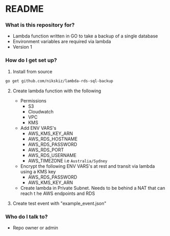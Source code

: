 # README #

### What is this repository for? ###

* Lambda function written in GO to take a backup of a single database
* Environment variables are required via lambda
* Version 1

### How do I get set up? ###
1. Install from source
```bash
go get github.com/nikskiz/lambda-rds-sql-backup
```
2. Create lambda function with the following
    * Permissions
        * S3
        * Cloudwatch
        * VPC
        * KMS
    * Add ENV VARS's
        *  AWS_KMS_KEY_ARN
        *  AWS_RDS_HOSTNAME
        *  AWS_RDS_PASSWORD
        *  AWS_RDS_PORT
        *  AWS_RDS_USERNAME
        *  AWS_TIMEZONE i.e `Australia/Sydney`
    * Encrypt the following ENV VARS's at rest and transit via lambda using a KMS key
        *  AWS_RDS_PASSWORD
        *  AWS_KMS_KEY_ARN
    * Create lambda in Private Subnet. Needs to be behind a NAT that can reach t he AWS endpoints and RDS

3. Create test event with "example_event.json"

### Who do I talk to? ###

* Repo owner or admin
